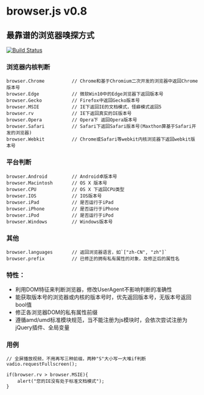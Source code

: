 browser.js v0.8
==========

最靠谱的浏览器嗅探方式
--------------------------------------
[![Build Status](https://travis-ci.org/gucong3000/browser.js.svg?branch=master)](https://travis-ci.org/gucong3000/browser.js)

### 浏览器内核判断
```Javescript
browser.Chrome			// Chrome和基于Chromium二次开发的浏览器中返回Chrome版本号
browser.Edge			// 微软Win10中的Edge浏览器下返回版本号
browser.Gecko			// Firefox中返回Gecko版本号
browser.MSIE			// IE下返回IE的文档模式，怪癖模式返回5
browser.rv				// IE下返回真实的IE版本号
browser.Opera			// Opera下 返回Opera版本号
browser.Safari			// Safari下返回Safari版本号(Maxthon算基于Safari开发的浏览器)
browser.Webkit			// Chrome或Safari等webkit内核浏览器下返回webkit版本号
```

### 平台判断
```Javescript
browser.Android			// Android卓版本号
browser.Macintosh		// OS X 版本号
browser.CPU				// OS X 下返回CPU类型
browser.IOS				// IOS版本号
browser.iPad			// 是否运行于iPad
browser.iPhone			// 是否运行于iPhone
browser.iPod			// 是否运行于iPod
browser.Windows			// Windows版本号
```

### 其他
```Javescript
browser.languages		// 返回浏览器语言，如`["zh-CN", "zh"]`
browser.prefix			// 已修正的拥有私有属性的对象，及修正后的属性名
```

### 特性：

- 利用DOM特征来判断浏览器，修改UserAgent不影响判断的准确性
- 能获取版本号的浏览器或内核的版本号时，优先返回版本号，无版本号返回bool值
- 修正各浏览器DOM的私有属性前缀
- 遵循amd/umd标准模块规范，当不能注册为js模块时，会依次尝试注册为jQuery插件、全局变量

### 用例

```
// 全屏播放视频，不用再写三种前缀，两种"S"大小写一大堆if判断
vadio.requestFullscreen();

if(browser.rv > browser.MSIE){
	alert("您的IE没有处于标准文档模式");
}
	
```
